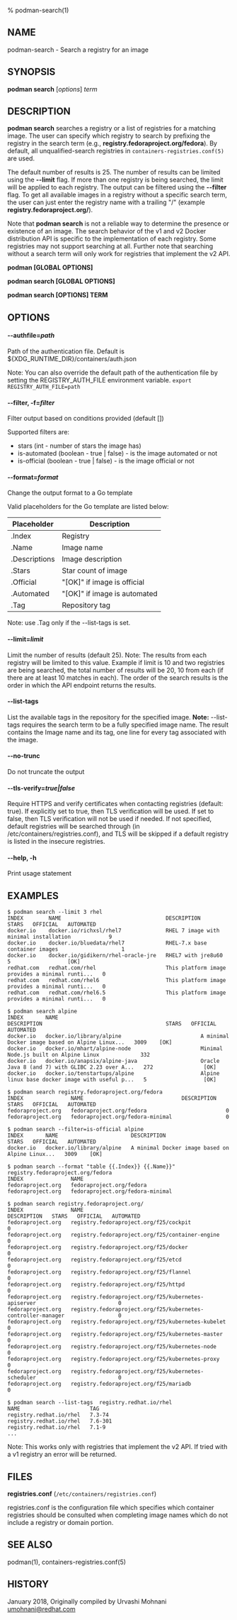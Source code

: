 % podman-search(1)

## NAME
podman\-search - Search a registry for an image

## SYNOPSIS
**podman search** [*options*] *term*

## DESCRIPTION
**podman search** searches a registry or a list of registries for a matching image.
The user can specify which registry to search by prefixing the registry in the search term
(e.g., **registry.fedoraproject.org/fedora**).  By default, all
unqualified-search registries in `containers-registries.conf(5)` are used.

The default number of results is 25. The number of results can be limited using the **--limit** flag.
If more than one registry is being searched, the limit will be applied to each registry. The output can be filtered
using the **--filter** flag. To get all available images in a registry without a specific
search term, the user can just enter the registry name with a trailing "/" (example **registry.fedoraproject.org/**).

Note that **podman search** is not a reliable way to determine the presence or existence of an image.
The search behavior of the v1 and v2 Docker distribution API is specific to the implementation of each registry.
Some registries may not support searching at all.
Further note that searching without a search term will only work for registries that implement the v2 API.

**podman [GLOBAL OPTIONS]**

**podman search [GLOBAL OPTIONS]**

**podman search [OPTIONS] TERM**

## OPTIONS

#### **--authfile**=*path*

Path of the authentication file. Default is ${XDG\_RUNTIME\_DIR}/containers/auth.json

Note: You can also override the default path of the authentication file by setting the REGISTRY\_AUTH\_FILE
environment variable. `export REGISTRY_AUTH_FILE=path`

#### **--filter**, **-f**=*filter*

Filter output based on conditions provided (default [])

Supported filters are:

* stars (int - number of stars the image has)
* is-automated (boolean - true | false) - is the image automated or not
* is-official (boolean - true | false) - is the image official or not

#### **--format**=*format*

Change the output format to a Go template

Valid placeholders for the Go template are listed below:

| **Placeholder** | **Description**              |
| --------------- | ---------------------------- |
| .Index          | Registry                     |
| .Name           | Image name                   |
| .Descriptions   | Image description            |
| .Stars          | Star count of image          |
| .Official       | "[OK]" if image is official  |
| .Automated      | "[OK]" if image is automated |
| .Tag            | Repository tag               |

Note: use .Tag only if the --list-tags is set.

#### **--limit**=*limit*

Limit the number of results (default 25).
Note: The results from each registry will be limited to this value.
Example if limit is 10 and two registries are being searched, the total
number of results will be 20, 10 from each (if there are at least 10 matches in each).
The order of the search results is the order in which the API endpoint returns the results.

#### **--list-tags**

List the available tags in the repository for the specified image.
**Note:** --list-tags requires the search term to be a fully specified image name.
The result contains the Image name and its tag, one line for every tag associated with the image.

#### **--no-trunc**

Do not truncate the output

#### **--tls-verify**=*true|false*

Require HTTPS and verify certificates when contacting registries (default: true). If explicitly set to true,
then TLS verification will be used. If set to false, then TLS verification will not be used if needed. If not specified,
default registries will be searched through (in /etc/containers/registries.conf), and TLS will be skipped if a default
registry is listed in the insecure registries.

#### **--help**, **-h**

Print usage statement

## EXAMPLES

```
$ podman search --limit 3 rhel
INDEX        NAME                                 DESCRIPTION                                       STARS   OFFICIAL   AUTOMATED
docker.io    docker.io/richxsl/rhel7              RHEL 7 image with minimal installation            9
docker.io    docker.io/bluedata/rhel7             RHEL-7.x base container images                    1
docker.io    docker.io/gidikern/rhel-oracle-jre   RHEL7 with jre8u60                                5                  [OK]
redhat.com   redhat.com/rhel                      This platform image provides a minimal runti...   0
redhat.com   redhat.com/rhel6                     This platform image provides a minimal runti...   0
redhat.com   redhat.com/rhel6.5                   This platform image provides a minimal runti...   0
```

```
$ podman search alpine
INDEX       NAME                                             DESCRIPTION                                       STARS   OFFICIAL   AUTOMATED
docker.io   docker.io/library/alpine                         A minimal Docker image based on Alpine Linux...   3009    [OK]
docker.io   docker.io/mhart/alpine-node                      Minimal Node.js built on Alpine Linux             332
docker.io   docker.io/anapsix/alpine-java                    Oracle Java 8 (and 7) with GLIBC 2.23 over A...   272                [OK]
docker.io   docker.io/tenstartups/alpine                     Alpine linux base docker image with useful p...   5                  [OK]
```

```
$ podman search registry.fedoraproject.org/fedora
INDEX               NAME                               DESCRIPTION   STARS   OFFICIAL   AUTOMATED
fedoraproject.org   fedoraproject.org/fedora                         0
fedoraproject.org   fedoraproject.org/fedora-minimal                 0
```

```
$ podman search --filter=is-official alpine
INDEX       NAME                       DESCRIPTION                                       STARS   OFFICIAL   AUTOMATED
docker.io   docker.io/library/alpine   A minimal Docker image based on Alpine Linux...   3009    [OK]
```

```
$ podman search --format "table {{.Index}} {{.Name}}" registry.fedoraproject.org/fedora
INDEX               NAME
fedoraproject.org   fedoraproject.org/fedora
fedoraproject.org   fedoraproject.org/fedora-minimal
```

```
$ podman search registry.fedoraproject.org/
INDEX               NAME                                                           DESCRIPTION   STARS   OFFICIAL   AUTOMATED
fedoraproject.org   registry.fedoraproject.org/f25/cockpit                                       0
fedoraproject.org   registry.fedoraproject.org/f25/container-engine                              0
fedoraproject.org   registry.fedoraproject.org/f25/docker                                        0
fedoraproject.org   registry.fedoraproject.org/f25/etcd                                          0
fedoraproject.org   registry.fedoraproject.org/f25/flannel                                       0
fedoraproject.org   registry.fedoraproject.org/f25/httpd                                         0
fedoraproject.org   registry.fedoraproject.org/f25/kubernetes-apiserver                          0
fedoraproject.org   registry.fedoraproject.org/f25/kubernetes-controller-manager                 0
fedoraproject.org   registry.fedoraproject.org/f25/kubernetes-kubelet                            0
fedoraproject.org   registry.fedoraproject.org/f25/kubernetes-master                             0
fedoraproject.org   registry.fedoraproject.org/f25/kubernetes-node                               0
fedoraproject.org   registry.fedoraproject.org/f25/kubernetes-proxy                              0
fedoraproject.org   registry.fedoraproject.org/f25/kubernetes-scheduler                          0
fedoraproject.org   registry.fedoraproject.org/f25/mariadb                                       0
```

```
$ podman search --list-tags  registry.redhat.io/rhel
NAME                      TAG
registry.redhat.io/rhel   7.3-74
registry.redhat.io/rhel   7.6-301
registry.redhat.io/rhel   7.1-9
...
```
Note: This works only with registries that implement the v2 API. If tried with a v1 registry an error will be returned.

## FILES

**registries.conf** (`/etc/containers/registries.conf`)

registries.conf is the configuration file which specifies which container registries should be consulted when completing image names which do not include a registry or domain portion.

## SEE ALSO
podman(1), containers-registries.conf(5)

## HISTORY
January 2018, Originally compiled by Urvashi Mohnani <umohnani@redhat.com>
